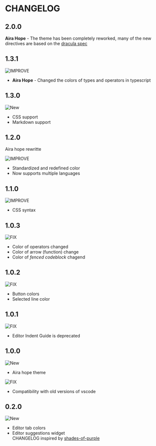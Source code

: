 # CHANGELOG

## 2.0.0

**Aira Hope** - The theme has been completely reworked, many of the new directives are based on the [dracula spec](https://spec.draculatheme.com/)

## 1.3.1

![IMPROVE](https://img.shields.io/badge/-IMPROVEMENT-gray.svg?colorB=39AA54)

* **Aira Hope** - Changed the colors of types and operators in typescript

## 1.3.0

![New](https://img.shields.io/badge/-NEW-gray.svg?colorB=3778FF)

* CSS support
* Markdown support

## 1.2.0

Aira hope rewritte

![IMPROVE](https://img.shields.io/badge/-IMPROVEMENT-gray.svg?colorB=39AA54)

* Standardized and redefined color
* Now supports multiple languages

## 1.1.0

![IMPROVE](https://img.shields.io/badge/-IMPROVEMENT-gray.svg?colorB=39AA54)

* CSS syntax

## 1.0.3

![FIX](https://img.shields.io/badge/-FIX-gray.svg?colorB=ff6347)

* Color of operators changed
* Color of arrow (function) change
* Color of _fenced codeblock_ chagend

## 1.0.2

![FIX](https://img.shields.io/badge/-FIX-gray.svg?colorB=ff6347)

* Button colors
* Selected line color

## 1.0.1

![FIX](https://img.shields.io/badge/-FIX-gray.svg?colorB=ff6347)

* Editor Indent Guide is deprecated

## 1.0.0

![New](https://img.shields.io/badge/-NEW-gray.svg?colorB=3778FF)

* Aira hope theme

![FIX](https://img.shields.io/badge/-FIX-gray.svg?colorB=ff6347)

* Compatibility with old versions of vscode

## 0.2.0

![New](https://img.shields.io/badge/-NEW-gray.svg?colorB=3778FF)

* Editor tab colors
* Editor suggestions widget
</br>CHANGELOG inspired by [shades-of-purple](https://github.com/ahmadawais/shades-of-purple-vscode)
